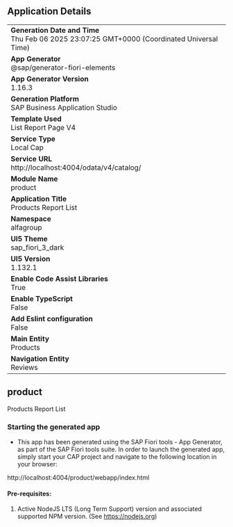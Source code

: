 ## Application Details
|               |
| ------------- |
|**Generation Date and Time**<br>Thu Feb 06 2025 23:07:25 GMT+0000 (Coordinated Universal Time)|
|**App Generator**<br>@sap/generator-fiori-elements|
|**App Generator Version**<br>1.16.3|
|**Generation Platform**<br>SAP Business Application Studio|
|**Template Used**<br>List Report Page V4|
|**Service Type**<br>Local Cap|
|**Service URL**<br>http://localhost:4004/odata/v4/catalog/|
|**Module Name**<br>product|
|**Application Title**<br>Products Report List|
|**Namespace**<br>alfagroup|
|**UI5 Theme**<br>sap_fiori_3_dark|
|**UI5 Version**<br>1.132.1|
|**Enable Code Assist Libraries**<br>True|
|**Enable TypeScript**<br>False|
|**Add Eslint configuration**<br>False|
|**Main Entity**<br>Products|
|**Navigation Entity**<br>Reviews|

## product

Products Report List

### Starting the generated app

-   This app has been generated using the SAP Fiori tools - App Generator, as part of the SAP Fiori tools suite.  In order to launch the generated app, simply start your CAP project and navigate to the following location in your browser:

http://localhost:4004/product/webapp/index.html

#### Pre-requisites:

1. Active NodeJS LTS (Long Term Support) version and associated supported NPM version.  (See https://nodejs.org)


